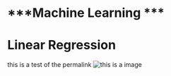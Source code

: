 # ***Machine Learning ***

Linear Regression 
=================



this is a test of the permalink
![this is a image](/images/lineal_Regression.png)